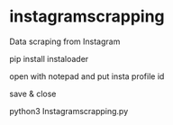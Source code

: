 # instagramscrapping
Data scraping from Instagram

pip install instaloader

open with notepad and put insta profile id

save & close

python3 Instagramscrapping.py
